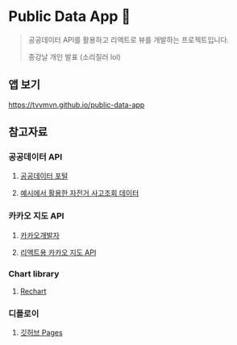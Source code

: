 # Public Data App 🚀
> 공공데이터 API를 활용하고 리액트로 뷰를 개발하는 프로젝트입니다.
>
> 종강날 개인 발표 (소리질러 lol)


## 앱 보기
https://tvvmvn.github.io/public-data-app


## 참고자료
### 공공데이터 API
1. [공공데이터 포털](https://www.data.go.kr/index.do)

2. [예시에서 활용한 자전거 사고조회 데이터](https://www.data.go.kr/tcs/dss/selectApiDataDetailView.do?publicDataPk=15056681)

### 카카오 지도 API
1. [카카오개발자](https://developers.kakao.com/)

2. [리액트용 카카오 지도 API](https://react-kakao-maps-sdk.jaeseokim.dev/)

### Chart library
1. [Rechart](https://recharts.org/en-US)

### 디플로이
1. [깃허브 Pages](https://github.com/gitname/react-gh-pages)





